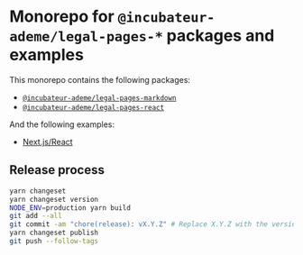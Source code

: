 # Monorepo for `@incubateur-ademe/legal-pages-*` packages and examples

This monorepo contains the following packages:

-   [`@incubateur-ademe/legal-pages-markdown`](./packages/markdown/README.md)
-   [`@incubateur-ademe/legal-pages-react`](./packages/react/README.md)

And the following examples:

-   [Next.js/React](./examples/react-next/README.md)

## Release process

```bash
yarn changeset
yarn changeset version
NODE_ENV=production yarn build
git add --all
git commit -am "chore(release): vX.Y.Z" # Replace X.Y.Z with the version number
yarn changeset publish
git push --follow-tags
```
